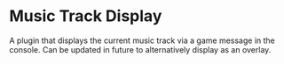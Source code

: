 # Music Track Display
A plugin that displays the current music track via a game message in the console.
Can be updated in future to alternatively display as an overlay.